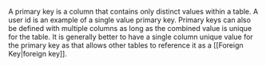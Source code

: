 A primary key is a column that contains only distinct values within a table. A user id is an example of a single value primary key. Primary keys can also be defined with multiple columns as long as the combined value is unique for the table. It is generally better to have a single column unique value for the primary key as that allows other tables to reference it as a [[Foreign Key|foreign key]].
